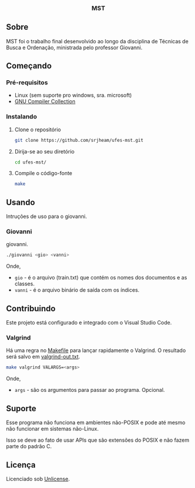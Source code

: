 <div align="center">
  <h3 align="center">MST</h3>
</div>

## Sobre

MST foi o trabalho final desenvolvido ao longo da disciplina de Técnicas de Busca e Ordenação, ministrada pelo professor Giovanni.

## Começando

### Pré-requisitos

- Linux (sem suporte pro windows, sra. microsoft)
- [GNU Compiler Collection](https://gcc.gnu.org/)

### Instalando

1. Clone o repositório

   ```sh
   git clone https://github.com/srjheam/ufes-mst.git
   ```

2. Dirija-se ao seu diretório

   ```sh
   cd ufes-mst/
   ```

3. Compile o código-fonte

   ```sh
   make
   ```

## Usando

Intruções de uso para o giovanni.

### Giovanni

giovanni.

```sh
./giovanni <gio> <vanni>
```

Onde,

- `gio` - é o arquivo (train.txt) que contém os nomes dos documentos e as classes.
- `vanni` - é o arquivo binário de saída com os índices.

## Contribuindo

Este projeto está configurado e integrado com o Visual Studio Code.

### Valgrind

Há uma regra no [Makefile](./Makefile) para lançar rapidamente o Valgrind. O resultado será salvo em [valgrind-out.txt](./valgrind-out.txt).

```sh
make valgrind VALARGS=<args>
```

Onde,

- `args` - são os argumentos para passar ao programa. Opcional.

## Suporte

Esse programa não funciona em ambientes não-POSIX e pode até mesmo não funcionar em sistemas não-Linux.

Isso se deve ao fato de usar APIs que são extensões do POSIX e não fazem parte do padrão C.

## Licença

Licenciado sob [Unlicense](./LICENSE).
